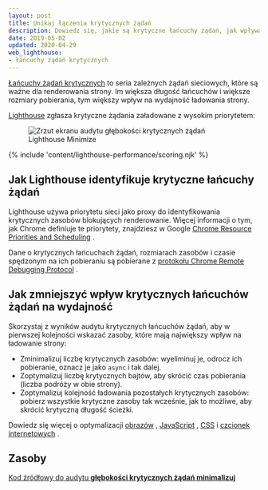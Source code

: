 ```yaml
---
layout: post
title: Unikaj łączenia krytycznych żądań
description: Dowiedz się, jakie są krytyczne łańcuchy żądań, jak wpływają na wydajność strony internetowej i jak możesz zmniejszyć ten efekt.
date: 2019-05-02
updated: 2020-04-29
web_lighthouse:
- łańcuchy żądań krytycznych
---
```


[Łańcuchy żądań krytycznych](https://developers.google.com/web/fundamentals/performance/critical-rendering-path) to seria zależnych żądań sieciowych, które są ważne dla renderowania strony. Im większa długość łańcuchów i większe rozmiary pobierania, tym większy wpływ na wydajność ładowania strony.

[Lighthouse](https://developers.google.com/web/tools/lighthouse/) zgłasza krytyczne żądania załadowane z wysokim priorytetem:

<figure class="w-figure"><img class="w-screenshot" src="critical-request-chains.png" alt="Zrzut ekranu audytu głębokości krytycznych żądań Lighthouse Minimize"></figure>

{% include 'content/lighthouse-performance/scoring.njk' %}

## Jak Lighthouse identyfikuje krytyczne łańcuchy żądań

Lighthouse używa priorytetu sieci jako proxy do identyfikowania krytycznych zasobów blokujących renderowanie. Więcej informacji o tym, jak Chrome definiuje te priorytety, znajdziesz w Google [Chrome Resource Priorities and Scheduling](https://docs.google.com/document/d/1bCDuq9H1ih9iNjgzyAL0gpwNFiEP4TZS-YLRp_RuMlc/edit) .

Dane o krytycznych łańcuchach żądań, rozmiarach zasobów i czasie spędzonym na ich pobieraniu są pobierane z [protokołu Chrome Remote Debugging Protocol](https://github.com/ChromeDevTools/devtools-protocol) .

## Jak zmniejszyć wpływ krytycznych łańcuchów żądań na wydajność

Skorzystaj z wyników audytu krytycznych łańcuchów żądań, aby w pierwszej kolejności wskazać zasoby, które mają największy wpływ na ładowanie strony:

- Zminimalizuj liczbę krytycznych zasobów: wyeliminuj je, odrocz ich pobieranie, oznacz je jako `async` i tak dalej.
- Zoptymalizuj liczbę krytycznych bajtów, aby skrócić czas pobierania (liczba podróży w obie strony).
- Zoptymalizuj kolejność ładowania pozostałych krytycznych zasobów: pobierz wszystkie krytyczne zasoby tak wcześnie, jak to możliwe, aby skrócić krytyczną długość ścieżki.

Dowiedz się więcej o optymalizacji [obrazów](/use-imagemin-to-compress-images) , [JavaScript](/apply-instant-loading-with-prpl) , [CSS](/defer-non-critical-css) i [czcionek internetowych](/avoid-invisible-text) .

## Zasoby

[Kod źródłowy do audytu **głębokości krytycznych żądań minimalizuj**](https://github.com/GoogleChrome/lighthouse/blob/master/lighthouse-core/audits/critical-request-chains.js)
